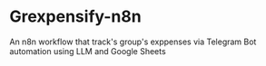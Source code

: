 # Grexpensify-n8n
An n8n workflow that track's group's exppenses via Telegram Bot automation using LLM and Google Sheets
